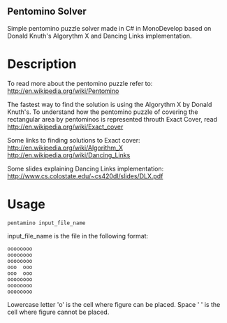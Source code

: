 ## Pentomino Solver

Simple pentomino puzzle solver made in C# in MonoDevelop based on Donald Knuth's Algorythm X and Dancing Links implementation.

# Description

To read more about the pentomino puzzle refer to:
http://en.wikipedia.org/wiki/Pentomino

The fastest way to find the solution is using the Algorythm X by Donald Knuth's.
To understand how the pentomino puzzle of covering the rectangular area by pentominos is
represented throuth Exact Cover, read
http://en.wikipedia.org/wiki/Exact_cover

Some links to finding solutions to Exact cover:
http://en.wikipedia.org/wiki/Algorithm_X
http://en.wikipedia.org/wiki/Dancing_Links

Some slides explaining Dancing Links implementation:
http://www.cs.colostate.edu/~cs420dl/slides/DLX.pdf

# Usage

`pentamino input_file_name`

input_file_name is the file in the following format:
```
oooooooo
oooooooo
oooooooo
ooo  ooo
ooo  ooo
oooooooo
oooooooo
oooooooo
```
Lowercase letter 'o' is the cell where figure can be placed.
Space ' ' is the cell where figure cannot be placed.
